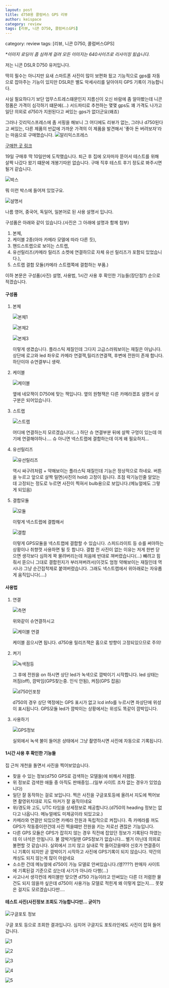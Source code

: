 ```yaml
---
layout: post
title: d750용 콜럼버스 GPS 리뷰
author: keispace
category: review
tags: [리뷰, 니콘 D750, 콜럼버스GPS]
---
```


category: review
tags: [리뷰, 니콘 D750, 콜럼버스GPS]

*\*이미지 로딩이 좀 심하게 걸려 모든 이미지는 640사이즈로 리사이징 됬습니다.*

저는 니콘 DSLR D750 유저입니다. 

딱히 필수는 아니지만 요새 스마트폰 사진이 많이 보편화 됬고 기능적으로 gps를 자동으로 잡아주는 기능이 있지만 DSLR은 별도 악세사리를 달아야지 GPS 기록이 가능합니다. 

사실 필요하다기 보단 업무스트레스떄문인지 지름신이 오신 바람에 좀 알아봤는데 니콘 정품은 가격이 심각하기 떄문에(...) 서드파티로 추천하는 몇몇 gps도 꽤 가격도 나가고 일단 의외로 d750가 지원된다고 써있는 gps가 없더군요(왜죠)

그러나 갓리익스프레스에 좀 서핑을 해보니 그 어디에도 리뷰가 없는, 그러나 d750된다고 써있는, 다른 제품의 반값에 가까운 가격의 이 제품을 발견해서 '좋아 돈 버려보자'라는 마음으로 구매했습니다.
![알리익스프레스](../images/2019-03-29-d750_Columbus_nGPS/1.PNG)

[구매한 곳 링크](https://ko.aliexpress.com/item/Columbus-nGPS-for-DSLR-Camera-GPS-Receiver-Geotag-for-Nikon-D5-D500-D810A-D7200-D4s-D810/32792553601.html)

19일 구매후 딱 10일만에 도착했습니다. 
퇴근 후 집에 오자마자 뜯어서 테스트를 위해 살짝 나갔다 왔기 떄문에 개봉기따윈 없습니다. 
구매 직후 테스트 후기 정도로 봐주시면 될거 같습니다. 

![박스](../images/2019-03-29-d750_Columbus_nGPS/20190329_215607.jpg)

뭐 이런 박스에 들어져 있었구요. 

![설명서](../images/2019-03-29-d750_Columbus_nGPS/20190329_215313.jpg)

나름 영어, 중국어, 독일어, 일본어로 된 사용 설명서 입니다.

구성품은 아래와 같이 있습니다.(사진은 그 아래에 설명과 함께 첨부)
1. 본체, 
2. 케이블 2종(아마 카메라 모델에 따라 다른 듯), 
3. 핸드스트랩으로 보이는 스트랩, 
4. 유선릴리즈(카메라 릴리즈 소켓에 연결하므로 자체 유선 릴리즈가 포함되 있었습니다.), 
5. 스트랩 결합 모듈(카메라 스트랩쪽에 결합하는 부품.)

이하 본문은 구성품(사진) 설명, 사용법, 1시간 사용 후 확인한 기능들(장단점?) 순으로 적겠습니다. 

#### 구성품
1. 본체 
 
    ![본체1](../images/2019-03-29-d750_Columbus_nGPS/20190329_215511.jpg)
 
    ![본체2](../images/2019-03-29-d750_Columbus_nGPS/20190329_215524.jpg)
 
    ![본체3](../images/2019-03-29-d750_Columbus_nGPS/20190329_215539.jpg)
 
    이렇게 생겼습니다. 플라스틱 제질인데 그다지 고급스러워보이는 재질은 아닙니다. 
    상단에 로고와 led 좌우로 카메라 연결잭,릴리즈연결잭, 후변에 전원이 존재 합니다. 하단이야 슈연결부니 생략.

2. 케이블
 
    ![케이블](../images/2019-03-29-d750_Columbus_nGPS/20190329_215445.jpg)
    
    옆에 네모잭이 D750에 맞는 잭입니다. 옆의 원형잭은 다른 카메라겠죠 설명서 상 구분은 되어있습니다.

3. 스트랩
    
    ![스트랩](../images/2019-03-29-d750_Columbus_nGPS/20190329_222600.jpg)
    
    어디에 연결하는지 모르겠습니다(...) 
    하단 슈 연결부분 뒤에 살짝 구멍이 있는데 여기에 연결해야하나.... 슈 아니면 넥스트랩에 결합하는데 이게 왜 필요하지...

4. 유선릴리즈
    
    ![유선릴리즈](../images/2019-03-29-d750_Columbus_nGPS/20190329_222147.jpg)
    
    역시 싸구려처럼 + 약해보이는 플라스틱 재질인데 기능은 정상적으로 하네요. 버튼을 누르고 앞으로 살짝 밀면(사진의 hold) 고정이 됩니다. 초점 락기능인줄 알았는데 고정되는 정도로 누르면 사진이 찍혀서 bulb용으로 보입니다.(메뉴얼에도 그렇게 되있음) 

5. 결합모듈
    
    ![모듈](../images/2019-03-29-d750_Columbus_nGPS/20190329_222212.jpg)    
    
    이렇게 넥스트랩에 결합해서 
    
    ![결합](../images/2019-03-29-d750_Columbus_nGPS/20190329_222523.jpg)
    
    이렇게 GPS모듈을 넥스트랩에 결합할 수 있습니다. 
    스피드라이트 등 슈를 써야하는 상황이나 취향껏 사용하면 될 듯 합니다. 
    결합 전 사진이 없는 이유는 저게 한번 닫으면 생각보다 심하게 꽉 물려버리는데
    처음에 반대로 껴버렸습니다(...) 
    뺴려고 힘줘서 뜯으니 그대로 결합힌지가 부러져버려서(이것도 엄청 약해보이는 재질인데 역시나) 그냥 순간접착제로 붙여버렸습니다. 그래도 넥스트랩에서 위아래로는 자유롭게 움직입니다(....)

#### 사용법
1. 연결
    
    ![측면](../images/2019-03-29-d750_Columbus_nGPS/20190329_215658.jpg)    
    
    위와같이 슈연결하시고
    
    ![케이블 연결](../images/2019-03-29-d750_Columbus_nGPS/20190329_215342.jpg)
    
    케이블 꼽으시면 됩니다. d750용 릴리즈잭은 홈으로 방향이 고정되있으므로 주의!

2. 켜기
    
    ![녹색점등](../images/2019-03-29-d750_Columbus_nGPS/20190329_215745.jpg)
    
    그 후에 전원을 on 하시면 상단 led가 녹색으로 깜박이기 시작합니다.
    led 상태는
    꺼짐(off), 깜박임(GPS찾는중. 인식 안됨), 켜짐(GPS 잡음)
    
    ![d750인포창](../images/2019-03-29-d750_Columbus_nGPS/20190329_215805.jpg)
    
    d750의 경우 상단 액정에는 GPS 표시가 없고 lcd info를 누르시면 좌상단에 위성이 표시됩니다. 
    GPS모듈 led가 깜박이는 상황에서는 위성도 똑같이 깜박입니다.

3. 사용하기
    
    ![GPS정보](../images/2019-03-29-d750_Columbus_nGPS/20190329_215816.jpg)
    
    실외에서 녹색 불이 들어온 상태에서 그냥 촬영하시면 사진에 자동으로 기록됩니다. 

#### 1시간 사용 후 확인한 기능들
집 근처 개천을 돌면서 사진을 찍어보았습니다.  
- 찾을 수 있는 정보(d750 GPS로 검색하는 모델들)에 비해서 저렴함.
- 위 정보로 검색한 애들 중 아직도 판매중임...(일부 사이트 조차 없는 경우가 있었습니다)
- 일단 잘 동작하는 걸로 보입니다. 찍은 사진을 구글포토등에 올려서 지도에 찍어보면 촬영위치대로 지도 마커가 잘 움직이네요
- 위/경도와 고도, UTC 타임을 상세정보로 제공합니다.(d750의 heading 정보는 없다고 나옵니다. 메뉴얼에도 미제공이라 되있고요.) 
- 카메라와 연결만 되있으면 카메라 전원과 독립적으로 켜집니다. 즉 카메라를 꺼도 GPS가 작동중이란건데 사진 찍을떄만 전원을 키는 저로선 괜찮은 기능입니다.
- 다른 GPS 모듈은 GPS가 잡히지 않는 경우 직전에 잡았던 정보가 기록된다 하였는데 이 녀석은 안됩니다. 불 깜박거릴땐 GPS정보가 없습니다... 별거 아닌데 의외로 불편할 것 같습니다. 
실외에서 끄지 않고 실내로 막 들어갔을때야 신호가 연결중이니 기록이 되지만 곧 깜박이기 시작하고 사진에 GPS기록이 되지 않습니다. 약간의 캐싱도 되지 않는게 많이 아쉽네요  
- 소소한 건데 메뉴얼에 d750이 가능 모델로 안써있습니다.(엥????) 판매자 사이트에 기록된걸 기준으로 샀는데 사기가 아니라 다행(...)
- 사고나서 생각컨데 케이블만 맞으면 d750 가능이라고 안써있는 다른 더 저렴한 물건도 되지 않을까 싶은데 d750이 사용가능 모델로 적힌게 왜 이렇게 없는지.... 못찾은 걸지도 모르겠습니다만....

#### 테스트 사진(사진정보 조회도 가능합니다만... 굳이?)

![구글포토 정보](../images/2019-03-29-d750_Columbus_nGPS/2.png)

구글 포토 등으로 조회한 결과입니다. 심지어 구글지도 포토라인에도 사진이 잡혀 들어갑니다.

![1](../images/2019-03-29-d750_Columbus_nGPS/DSC_6897.jpg)

![2](../images/2019-03-29-d750_Columbus_nGPS/DSC_6896.jpg)

![3](../images/2019-03-29-d750_Columbus_nGPS/DSC_6895.jpg)

![4](../images/2019-03-29-d750_Columbus_nGPS/DSC_6888.jpg)

![5](../images/2019-03-29-d750_Columbus_nGPS/DSC_6877.jpg)


